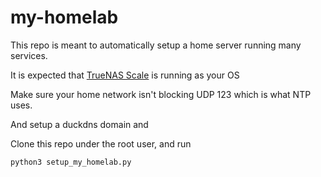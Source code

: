 # my-homelab

This repo is meant to automatically setup a home server running many services.

It is expected that [TrueNAS Scale](https://www.truenas.com/download-truenas-scale/) is running as your OS

Make sure your home network isn't blocking UDP 123 which is what NTP uses.

And setup a duckdns domain and 

Clone this repo under the root user, and run

    python3 setup_my_homelab.py
